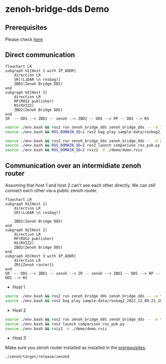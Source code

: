 # zenoh-bridge-dds Demo


## Prerequisites

Please check [here](../README.md)

## Direct communication

```mermaid
flowchart LR
subgraph H1[Host 1 with IP_ADDR]
    direction LR
    SR[(LiDAR \n rosbag)]
    ZBD1(Zenoh Bridge DDS)
end
subgraph H2[Host 2]
    direction LR
    RP(ROS2 publisher)
    RS(RVIZ2)
    ZBD2(Zenoh Bridge DDS)
end
SR  -- DDS --> ZBD1 -- zenoh --> ZBD2 -- DDS --> RP -- DDS --> RS
```
```bash
source ./env.bash && ros2 run zenoh_bridge_dds zenoh_bridge_dds -- -d 1 -l tcp/0.0.0.0:7447
source ./env.bash && ROS_DOMAIN_ID=1 ros2 bag play sample-data/rosbag2_2022_12_09-21_10_35_0.db3 --loop -r 1
```

```bash
source ./env.bash && ros2 run zenoh_bridge_dds zenoh_bridge_dds -- -d 2 -e tcp/IP_ADDR:7447
source ./env.bash && ROS_DOMAIN_ID=2 ros2 launch comparison ros_pub.py
source ./env.bash && ROS_DOMAIN_ID=2 rviz2 -d ./demo/demo.rviz
```

## Communication over an intermidiate zenoh router

Assuming  that host 1 and host 2 can't see each other directly. We can still connect each other via a public zenoh router.

```mermaid
flowchart LR
subgraph H1[Host 1]
    direction LR
    SR[(LiDAR \n rosbag)]

    ZBD1(Zenoh Bridge DDS)
end
subgraph H2[Host 2]
    direction LR
    RP(ROS2 publisher)
    RS(RVIZ2)
    ZBD2(Zenoh Bridge DDS)
end
subgraph H3[Host 3 with IP_ADDR]
    direction LR
    ZR{{Zenoh router}}
end
SR  -- DDS --> ZBD1 -- zenoh --> ZR -- zenoh --> ZBD2 -- DDS --> RP -- DDS --> RS
```

* Host 1

```bash
source ./env.bash && ros2 run zenoh_bridge_dds zenoh_bridge_dds -- -e tcp/IP_ADDR:7447
source ./env.bash && ros2 bag play sample-data/rosbag2_2022_12_09-21_10_35_0.db3 --loop -r 1
```

* Host 2

```bash
source ./env.bash && ros2 run zenoh_bridge_dds zenoh_bridge_dds -- -e tcp/IP_ADDR:7447
source ./env.bash && ros2 launch comparison ros_pub.py
source ./env.bash && rviz2 -d ./demo/demo.rviz
```

* Host 3

Make sure you zenoh router installed as installed in the [prerequisites](../README.md).

```bash
./zenoh/target/release/zenohd
```
